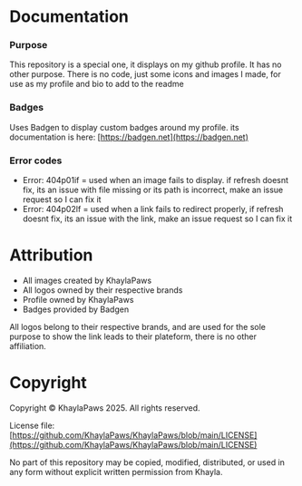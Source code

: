# Documentation
### Purpose
This repository is a special one, it displays on my github profile. It has no other purpose. There is no code, just some icons and images I made, for use as my profile and bio to add to the readme

### Badges
Uses Badgen to display custom badges around my profile. its documentation is here: [https://badgen.net](https://badgen.net)

### Error codes
- Error: 404p01if = used when an image fails to display. if refresh doesnt fix, its an issue with file missing or its path is incorrect, make an issue request so I can fix it
- Error: 404p02lf = used when a link fails to redirect properly, if refresh doesnt fix, its an issue with the link, make an issue request so I can fix it

# Attribution
- All images created by KhaylaPaws
- All logos owned by their respective brands
- Profile owned by KhaylaPaws
- Badges provided by Badgen

All logos belong to their respective brands, and are used for the sole purpose to show the link leads to their plateform, there is no other affiliation.

# Copyright
Copyright © KhaylaPaws 2025. All rights reserved.

License file: [https://github.com/KhaylaPaws/KhaylaPaws/blob/main/LICENSE](https://github.com/KhaylaPaws/KhaylaPaws/blob/main/LICENSE)

No part of this repository may be copied, modified, distributed, or used in any form without explicit written permission from Khayla.
